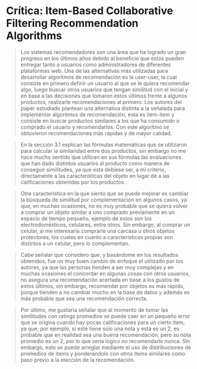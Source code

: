 ﻿# Crítica:  Item-Based Collaborative Filtering Recommendation Algorithms
> Los sistemas recomendadores son una área que ha logrado un gran progreso en los últimos años debido al beneficio que estos pueden entregar tanto a usuarios como administradores de diferentes plataformas web. Una de las alternativas más utilizadas para desarrollar algoritmos de recomendación es la user-user, la cual consiste en primero definir un usuario al que se le quiera recomendar algo, luego buscar otros usuarios que tengan similitud con el inicial y en base a las decisiones que tomaron estos últimos frente a algunos productos, realizarle recomendaciones al primero. Los autores del paper estudiado plantean una alternativa distinta a la señalada para implementar algoritmos de recomendación, esta es item-item y consiste en buscar productos similares a los que ha consumido o comprado el usuario y recomendarlos. Con este algoritmo se obtuvieron recomendaciones más rápidas y de mayor calidad.

> En la sección 3.1 explican las fórmulas matemáticas que se utilizaron para calcular la similaridad entre dos productos, sin embargo no me hace mucho sentido que utilicen en sus fórmulas las evaluaciones que han dado distintos usuarios al producto como manera de conseguir similitudes, ya que esta debiese ser, a mi criterio, directamente a las características del objeto en lugar de a las calificaciones obtenidas por los productos.

> Otra característica en la que siento que se puede mejorar es cambiar la búsqueda de similitud por complementación en algunos casos, ya que, en muchas ocasiones, no es muy probable que se quiera volver a comprar un objeto similar a uno comprado previamente en un espacio de tiempo pequeño, ejemplo de estos son los electrodomésticos, celulares, entre otros. Sin embargo, al comprar un celular, si me interesaría comprarle una carcasa u otros objetos protectores, los cuales en cuanto a características propias son distintos a un celular, pero lo complementan.

> Cabe señalar que considero que, y basándome en los resultados obtenidos, fue un muy buen cambio de enfoque el utilizado por los autores, ya que las personas tienden a ser muy complejas y en muchas ocasiones el concordar en algunas cosas con otros usuarios, no asegura una recomendación acertada en base a los gustos de estos últimos, sin embargo, recomendar por objetos es más rápido, porque tienden a no cambiar mucho en la base de datos y además es más probable que sea una recomendación correcta.

> Por último, me gustaría señalar que al momento de tomar las similitudes con ratings promedios se puede caer en un pequeño error que se origina cuando hay pocas calificaciones para un cierto item, ya que, por ejemplo, si este tiene solo una nota y esta es un 2, es probable que en realidad sea una buena recomendación, pero su nota promedio es un 2, por lo que sería lógico no recomendarlo nunca. Sin embargo, esto se puede arreglar mediante el uso de distribuciones de promedios de items y ponderandolo con otros items similares como paso previo a la elección de la recomendación.